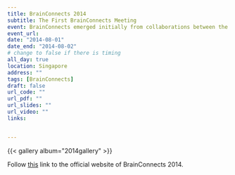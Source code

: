 ```yaml
---
title: BrainConnects 2014
subtitle: The First BrainConnects Meeting
event: BrainConnects emerged initially from collaborations between the NeuroImaging and Informatics Lab at National Center for Geriatrics and Gerontology (NCGG), Ohbu, Japan and the Clinical Brain Lab at Nanyang Technological University (NTU), Singapore. The most recent project funded by the Japan Society for the Promotion of Science (JSPS) and NTU extended collaborations to the Cognitive Engineering Lab at the Singapore Institute for Neurotechonology (SINAPSE) at the National University of Singapore (NUS) and neuroscientists from Nagoya University.</br></br>This collaborative research proposes to investigate functional and structural neural networks that are sensitive to age-related changes to address the issues in global aging from a cognitive neuroscience perspective. The research aims to provide direction in targeting the relevant networks as plausible neuroimaging markers for cognitive training and hopefully prevent or modulate normal cognitive decline. We have started to establish a sensitive protocol to measure cognitive changes of clinical significance in aging in Japan and Singapore. This collaboration will continue to develop and implement a standard neuroimaging protocol applicable to both Singapore and Japan, as well as conduct possible cross-cultural aging studies.</br></br>We were honored to have **Professor Nitish Thakor**, Director of SINAPSE and Provost Professor of NUS, to provide us an opening address. The program while mainly focused on neuroimaging of healthy aging and neurodegenerative disorders also included interesting topics in pain, obsessive-compulsive disorder (OCD), moral reasoning and trustworthiness.
event_url: 
date: "2014-08-01"
date_end: "2014-08-02"
# change to false if there is timing
all_day: true
location: Singapore
address: ""
tags: [BrainConnects]
draft: false
url_code: ""
url_pdf: ""
url_slides: ""
url_video: ""
links:


---
```

{{< gallery album="2014gallery" >}}


<!-- TODO: fix broken link -->
<!-- Please click [here](https://clinicalbrain.org/events/brainconnects/Brain%20Connects%202014%20Workshop%20Program.pdf) for the workshop outline. -->

Follow [this](https://sites.google.com/view/brainconnects2014/) link to the official website of BrainConnects 2014.